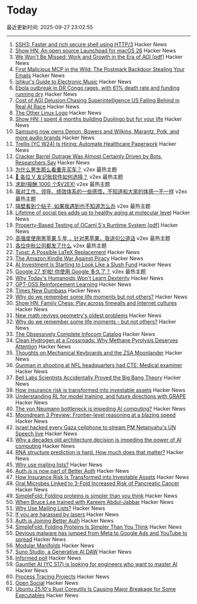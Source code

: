 # Today

最近更新时间: 2025-09-27 23:02:55

--- 
1. [SSH3: Faster and rich secure shell using HTTP/3](https://github.com/francoismichel/ssh3) Hacker News
2. [Show HN: An open source Launchpad for macOS 26](https://github.com/RoversX/LaunchNext) Hacker News
3. [We Won't Be Missed: Work and Growth in the Era of AGI [pdf]](https://conference.nber.org/conf_papers/f227505.pdf) Hacker News
4. [First Malicious MCP in the Wild: The Postmark Backdoor Stealing Your Emails](https://www.koi.security/blog/postmark-mcp-npm-malicious-backdoor-email-theft) Hacker News
5. [Ishkur's Guide to Electronic Music](http://music.ishkur.com/) Hacker News
6. [Ebola outbreak in DR Congo rages, with 61% death rate and funding running dry](https://arstechnica.com/health/2025/09/ebola-outbreak-in-dr-congo-rages-with-61-death-rate-and-funding-running-dry/) Hacker News
7. [Cost of AGI Delusion:Chasing Superintelligence US Falling Behind in Real AI Race](https://www.foreignaffairs.com/united-states/cost-delusion-artificial-general-intelligence) Hacker News
8. [The Other Linux Logo](https://ecogex.com/the-other-linux-logo/) Hacker News
9. [Show HN: I spent 4 months building Duolingo but for your life](https://three-cells.com) Hacker News
10. [Samsung now owns Denon, Bowers and Wilkins, Marantz, Polk, and more audio brands](https://www.theverge.com/news/784390/samsung-harman-masimo-audio-acquisition-complete) Hacker News
11. [Trellis (YC W24) Is Hiring: Automate Healthcare Paperwork](https://www.ycombinator.com/companies/trellis/jobs/C0VryYb-forward-deployed-engineers-intern-august-2025) Hacker News
12. [Cracker Barrel Outrage Was Almost Certainly Driven by Bots, Researchers Say](https://gizmodo.com/cracker-barrel-outrage-was-almost-certainly-driven-by-bots-researchers-say-2000664221) Hacker News
13. [为什么男生那么看重先买车？](https://www.v2ex.com/t/1162193) v2ex 最热主题
14. [🙏 各位 V 友记账软件如何选择？](https://www.v2ex.com/t/1162182) v2ex 最热主题
15. [求助!报酬 1000 个$V2EX!](https://www.v2ex.com/t/1162173) v2ex 最热主题
16. [我对工作、领导、绩效体系的一些感悟，不知道和大家的体感一不一样](https://www.v2ex.com/t/1162164) v2ex 最热主题
17. [隔壁看到个帖子, 如果我遇到也不知道怎么办](https://www.v2ex.com/t/1162138) v2ex 最热主题
18. [Lifetime of social ties adds up to healthy aging at molecular level](https://news.cornell.edu/stories/2025/09/lifetime-social-ties-adds-healthy-aging) Hacker News
19. [Property-Based Testing of OCaml 5's Runtime System [pdf]](https://janmidtgaard.dk/papers/Midtgaard%3AOLIVIERFEST25.pdf) Hacker News
20. [高强度使用黑苹果 5 年 ，针对黑苹果，我讲句公道话](https://www.v2ex.com/t/1162162) v2ex 最热主题
21. [各位中秋公司都发了什么](https://www.v2ex.com/t/1162159) v2ex 最热主题
22. [Typst: A Possible LaTeX Replacement](https://lwn.net/Articles/1037577/) Hacker News
23. [The Amazon Kindle War Against Piracy](https://goodereader.com/blog/kindle/the-amazon-kindle-war-against-piracy) Hacker News
24. [AI Investment Is Starting to Look Like a Slush Fund](https://nymag.com/intelligencer/article/ai-investment-is-starting-to-look-like-a-slush-fund.html) Hacker News
25. [Google 27 岁啦! 你使用 Google 多久了？](https://www.v2ex.com/t/1162149) v2ex 最热主题
26. [Why Today's Humanoids Won't Learn Dexterity](https://rodneybrooks.com/why-todays-humanoids-wont-learn-dexterity/) Hacker News
27. [GPT-OSS Reinforcement Learning](https://docs.unsloth.ai/new/gpt-oss-reinforcement-learning) Hacker News
28. [Times New Dumbass](https://timesnewdumbass.co/) Hacker News
29. [Why do we remember some life moments but not others?](https://www.bu.edu/articles/2025/why-do-we-remember-some-moments-but-not-others/) Hacker News
30. [Show HN: Family Chess: Play across firewalls and Internet cultures](https://github.com/kelvinq/family-chess) Hacker News
31. [New math revives geometry's oldest problems](https://www.quantamagazine.org/new-math-revives-geometrys-oldest-problems-20250926/) Hacker News
32. [Why do we remember some life moments - but not others?](https://www.bu.edu/articles/2025/why-do-we-remember-some-moments-but-not-others/) Hacker News
33. [The Obsessively Complete Infocom Catalog](https://eblong.com/infocom/) Hacker News
34. [Clean Hydrogen at a Crossroads: Why Methane Pyrolysis Deserves Attention](https://www.c2es.org/2025/09/clean-hydrogen-at-a-crossroads-why-methane-pyrolysis-deserves-attention/) Hacker News
35. [Thoughts on Mechanical Keyboards and the ZSA Moonlander](https://www.masteringemacs.org/article/thoughts-on-mechanical-keyboards-zsa-moonlander) Hacker News
36. [Gunman in shooting at NFL headquarters had CTE: Medical examiner](https://abcnews.go.com/US/shane-tamura-gunman-shooting-nfl-headquarters-cte-medical/story?id=125972038) Hacker News
37. [Bell Labs Scientists Accidentally Proved the Big Bang Theory](https://spectrum.ieee.org/big-bang-theory-discovery) Hacker News
38. [How insurance risk is transformed into investable assets](https://riskvest.io/riskvest-insights/transforming-insurance-risk) Hacker News
39. [Understanding RL for model training, and future directions with GRAPE](https://arxiv.org/abs/2509.04501) Hacker News
40. [The von Neumann bottleneck is impeding AI computing?](https://research.ibm.com/blog/why-von-neumann-architecture-is-impeding-the-power-of-ai-computing) Hacker News
41. [Moondream 3 Preview: Frontier-level reasoning at a blazing speed](https://moondream.ai/blog/moondream-3-preview) Hacker News
42. [Israel hacked every Gaza cellphone to stream PM Netanyahu's UN Speech live](https://twitter.com/israelipm/status/1971570108322480350) Hacker News
43. [Why a decades old architecture decision is impeding the power of AI computing](https://research.ibm.com/blog/why-von-neumann-architecture-is-impeding-the-power-of-ai-computing) Hacker News
44. [RNA structure prediction is hard. How much does that matter?](https://www.owlposting.com/p/rna-structure-prediction-is-hard) Hacker News
45. [Why use mailing lists?](https://mailarchive.ietf.org/arch/msg/ietf/q6A_anL1u-Y9iXe-vboiOYamsl0/) Hacker News
46. [Auth.js is now part of Better Auth](https://www.better-auth.com/blog/authjs-joins-better-auth) Hacker News
47. [How Insurance Risk Is Transformed into Investable Assets](https://riskvest.io/riskvest-insights/transforming-insurance-risk) Hacker News
48. [Oral Microbes Linked to 3-Fold Increased Risk of Pancreatic Cancer](https://nyulangone.org/news/oral-microbes-linked-increased-risk-pancreatic-cancer) Hacker News
49. [SimpleFold: Folding proteins is simpler than you think](https://github.com/apple/ml-simplefold) Hacker News
50. [When Bruce Lee trained with Kareem Abdul-Jabbar](https://lithub.com/when-bruce-lee-trained-with-kareem-abdul-jabbar/) Hacker News
51. [Why Use Mailing Lists?](https://mailarchive.ietf.org/arch/msg/ietf/q6A_anL1u-Y9iXe-vboiOYamsl0/) Hacker News
52. [If you are harassed by lasers](https://www.laserpointersafety.com/harassment.html) Hacker News
53. [Auth.js Joining Better Auth](https://www.better-auth.com/blog/authjs-joins-better-auth) Hacker News
54. [SimpleFold: Folding Proteins Is Simpler Than You Think](https://github.com/apple/ml-simplefold) Hacker News
55. [Devious malware has jumped from Meta to Google Ads and YouTube to spread](https://www.techradar.com/pro/security/this-devious-malware-has-jumped-from-meta-over-to-google-ads-and-youtube-to-spread-heres-how-to-stay-safe) Hacker News
56. [Modular Manifolds](https://thinkingmachines.ai/blog/modular-manifolds/) Hacker News
57. [Suno Studio, a Generative AI DAW](https://suno.com/studio-welcome) Hacker News
58. [Informed poll](https://pigweed.dev/pw_async2/informed_poll.html) Hacker News
59. [Gauntlet AI (YC S17) is looking for engineers who want to master AI](https://apply.gauntletai.com/) Hacker News
60. [Process Tracing Projects](https://github.com/oils-for-unix/oils/wiki/Process-Tracing-Projects) Hacker News
61. [Open Social](https://overreacted.io/open-social/) Hacker News
62. [Ubuntu 25.10's Rust Coreutils Is Causing Major Breakage for Some Executables](https://www.phoronix.com/news/Ubuntu-25.10-Coreutils-Makeself) Hacker News
